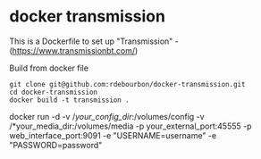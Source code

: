 # docker transmission

This is a Dockerfile to set up "Transmission" - (https://www.transmissionbt.com/)

Build from docker file

```
git clone git@github.com:rdebourbon/docker-transmission.git
cd docker-transmission
docker build -t transmission .
```

docker run -d -v /*your_config_dir*:/volumes/config -v /*your_media_dir:/volumes/media -p your_external_port:45555 -p web_interface_port:9091 -e "USERNAME=username" -e "PASSWORD=password"

